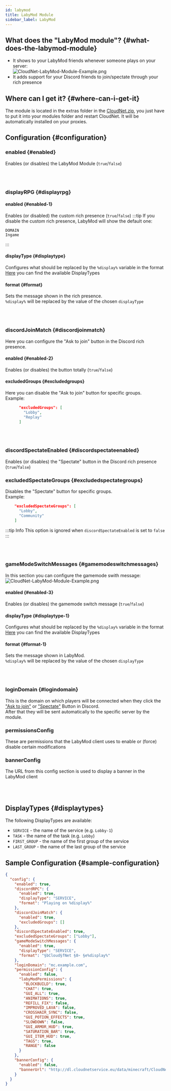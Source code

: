 ```yaml
---
id: labymod
title: LabyMod Module
sidebar_label: LabyMod
---
```


## What does the "LabyMod module"? {#what-does-the-labymod-module}

- It shows to your LabyMod friends whenever someone plays on your server:  
  ![CloudNet-LabyMod-Module-Example.png](img/CloudNet-LabyMod-Module-Example.png)
- It adds support for your Discord friends to join/spectate through your rich presence

## Where can I get it? {#where-can-i-get-it}

The module is located in the extras folder in the [CloudNet.zip](https://github.com/CloudNetService/CloudNet-v3/releases/latest/download/CloudNet.zip),
you just have to put it into your modules folder and restart CloudNet. It will be automatically installed on your proxies.

## Configuration {#configuration}

### enabled {#enabled}

Enables (or disables) the LabyMod Module (`true`/`false`)

<br></br>

### displayRPG {#displayrpg}

#### enabled {#enabled-1}

Enables (or disabled) the custom rich presence (`true`/`false`)
:::tip
If you disable the custom rich presence, LabyMod will show the default one:

```
DOMAIN
Ingame
```

:::

#### displayType {#displaytype}

Configures what should be replaced by the `%display%` variable in the format
[Here](#displaytypes) you can find the available DisplayTypes

#### format {#format}

Sets the message shown in the rich presence.  
`%display%` will be replaced by the value of the chosen `displayType`

<br></br>

### discordJoinMatch {#discordjoinmatch}

Here you can configure the "Ask to join" button in the Discord rich presence.

#### enabled {#enabled-2}

Enables (or disables) the button totally (`true`/`false`)

#### excludedGroups {#excludedgroups}

Here you can disable the "Ask to join" button for specific groups.  
Example:

```json
      "excludedGroups": [
        "Lobby",
        "Replay"
      ]
```

<br></br>

### discordSpectateEnabled {#discordspectateenabled}

Enables (or disables) the "Spectate" button in the Discord rich presence (`true`/`false`)

### excludedSpectateGroups {#excludedspectategroups}

Disables the "Spectate" button for specific groups.  
Example:

```json
    "excludedSpectateGroups": [
      "Lobby",
      "Community"
    ]
```

:::tip Info
This option is ignored when `discordSpectateEnabled` is set to `false`
:::

<br></br>

### gameModeSwitchMessages {#gamemodeswitchmessages}

In this section you can configure the gamemode swith message:  
![CloudNet-LabyMod-Module-Example.png](img/CloudNet-LabyMod-Module-Example.png)

#### enabled {#enabled-3}

Enables (or disables) the gamemode switch message (`true`/`false`)

#### displayType {#displaytype-1}

Configures what should be replaced by the `%display%` variable in the format  
[Here](#displaytypes) you can find the available DisplayTypes

#### format {#format-1}

Sets the message shown in LabyMod.  
`%display%` will be replaced by the value of the chosen `displayType`

<br></br>

### loginDomain {#logindomain}

This is the domain on which players will be connected when they click the ["Ask to join"](#discordjoinmatch) or
["Spectate"](#discordspectateenabled) Button in Discord.  
After that they will be sent automatically to the specific server by the module.

### permissionsConfig

These are permissions that the LabyMod client uses to enable or (force) disable certain modifications

### bannerConfig

The URL from this config section is used to display a banner in the LabyMod client

<br></br>

## DisplayTypes {#displaytypes}

The following DisplayTypes are available:

- `SERVICE` - the name of the service (e.g. `Lobby-1`)
- `TASK` - the name of the task (e.g. `Lobby`)
- `FIRST_GROUP` - the name of the first group of the service
- `LAST_GROUP` - the name of the last group of the service

## Sample Configuration {#sample-configuration}

```json
{
  "config": {
    "enabled": true,
    "discordRPC": {
      "enabled": true,
      "displayType": "SERVICE",
      "format": "Playing on %display%"
    },
    "discordJoinMatch": {
      "enabled": true,
      "excludedGroups": []
    },
    "discordSpectateEnabled": true,
    "excludedSpectateGroups": ["Lobby"],
    "gameModeSwitchMessages": {
      "enabled": true,
      "displayType": "SERVICE",
      "format": "§bCloud§fNet §8➢ §e%display%"
    },
    "loginDomain": "mc.example.com",
    "permissionConfig": {
      "enabled": false,
      "labyModPermissions": {
        "BLOCKBUILD": true,
        "CHAT": true,
        "GUI_ALL": true,
        "ANIMATIONS": true,
        "REFILL_FIX": false,
        "IMPROVED_LAVA": false,
        "CROSSHAIR_SYNC": false,
        "GUI_POTION_EFFECTS": true,
        "SLOWDOWN": false,
        "GUI_ARMOR_HUD": true,
        "SATURATION_BAR": true,
        "GUI_ITEM_HUD": true,
        "TAGS": true,
        "RANGE": false
      }
    },
    "bannerConfig": {
      "enabled": false,
      "bannerUrl": "http://dl.cloudnetservice.eu/data/minecraft/CloudNet-LabyMod-Banner.png"
    }
  }
}
```
